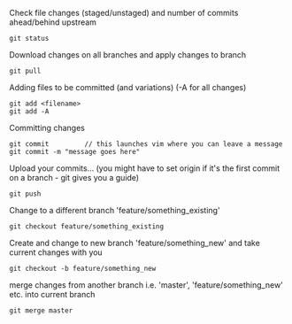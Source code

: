 Check file changes (staged/unstaged) and number of commits ahead/behind upstream
```git
git status
```

Download changes on all branches and apply <upstream> changes to <this> branch
```git
git pull
```

Adding files to be committed (and variations) (-A for all changes)
```git
git add <filename>
git add -A
```

Committing changes
```git
git commit         // this launches vim where you can leave a message
git commit -m "message goes here"
```

Upload your commits... (you might have to set origin if it's the first commit on a branch - git gives you a guide)
```git
git push
```

Change to a different branch 'feature/something_existing'
```git
git checkout feature/something_existing
```
  
Create and change to new branch 'feature/something_new' and take current changes with you
```git
git checkout -b feature/something_new
```
  
merge changes from another branch i.e. 'master', 'feature/something_new' etc. into current branch
```git
git merge master
```
